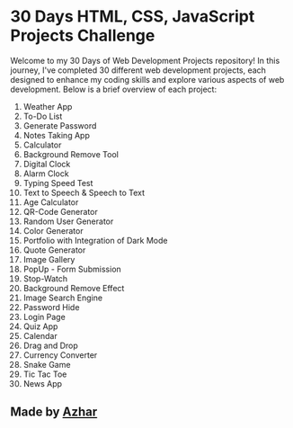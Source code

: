 # 30 Days HTML, CSS, JavaScript Projects Challenge

Welcome to my 30 Days of Web Development Projects repository! In this journey, I've completed 30 different web development projects, each designed to enhance my coding skills and explore various aspects of web development. Below is a brief overview of each project:

1. Weather App
2. To-Do List
3. Generate Password
4. Notes Taking App
5. Calculator
6. Background Remove Tool
7. Digital Clock
8. Alarm Clock
9. Typing Speed Test
10. Text to Speech & Speech to Text
11. Age Calculator
12. QR-Code Generator
13. Random User Generator
14. Color Generator
15. Portfolio with Integration of Dark Mode
16. Quote Generator
17. Image Gallery
18. PopUp - Form Submission
19. Stop-Watch
20. Background Remove Effect
21. Image Search Engine
22. Password Hide
23. Login Page
24. Quiz App
25. Calendar
26. Drag and Drop
27. Currency Converter
28. Snake Game
29. Tic Tac Toe
30. News App

## Made by <a href="https://linkedin.com/in/azhardotcoder">Azhar</a>
